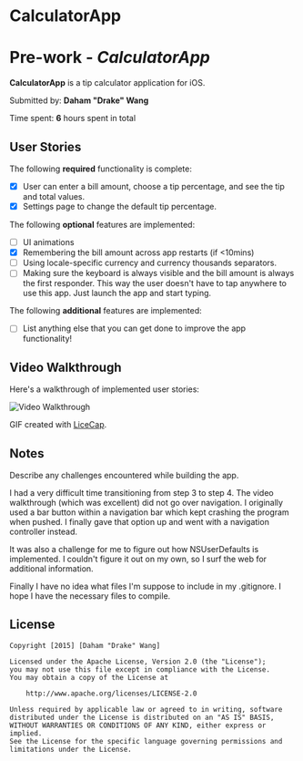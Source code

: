 # CalculatorApp

# Pre-work - *CalculatorApp*

**CalculatorApp** is a tip calculator application for iOS.

Submitted by: **Daham "Drake" Wang**

Time spent: **6** hours spent in total

## User Stories

The following **required** functionality is complete:

* [x] User can enter a bill amount, choose a tip percentage, and see the tip and total values.
* [x] Settings page to change the default tip percentage.

The following **optional** features are implemented:
* [ ] UI animations
* [x] Remembering the bill amount across app restarts (if <10mins)
* [ ] Using locale-specific currency and currency thousands separators.
* [ ] Making sure the keyboard is always visible and the bill amount is always the first responder. This way the user doesn't have to tap anywhere to use this app. Just launch the app and start typing.

The following **additional** features are implemented:

- [ ] List anything else that you can get done to improve the app functionality!

## Video Walkthrough 

Here's a walkthrough of implemented user stories:

<img src='http://i.imgur.com/d3Ao0Jb.gif' title='Video Walkthrough' width='' alt='Video Walkthrough' />

GIF created with [LiceCap](http://www.cockos.com/licecap/).

## Notes

Describe any challenges encountered while building the app.

I had a very difficult time transitioning from step 3 to step 4.
The video walkthrough (which was excellent) did not go over 
navigation. I originally used a bar button within a navigation bar 
which kept crashing the program when pushed. I finally gave that 
option up and went with a navigation controller instead.

It was also a challenge for me to figure out how NSUserDefaults 
is implemented. I couldn't figure it out on my own, so I surf the 
web for additional information.

Finally I have no idea what files I'm suppose to include in my 
.gitignore. I hope I have the necessary files to compile.

## License

    Copyright [2015] [Daham "Drake" Wang]

    Licensed under the Apache License, Version 2.0 (the "License");
    you may not use this file except in compliance with the License.
    You may obtain a copy of the License at

        http://www.apache.org/licenses/LICENSE-2.0

    Unless required by applicable law or agreed to in writing, software
    distributed under the License is distributed on an "AS IS" BASIS,
    WITHOUT WARRANTIES OR CONDITIONS OF ANY KIND, either express or implied.
    See the License for the specific language governing permissions and
    limitations under the License.

